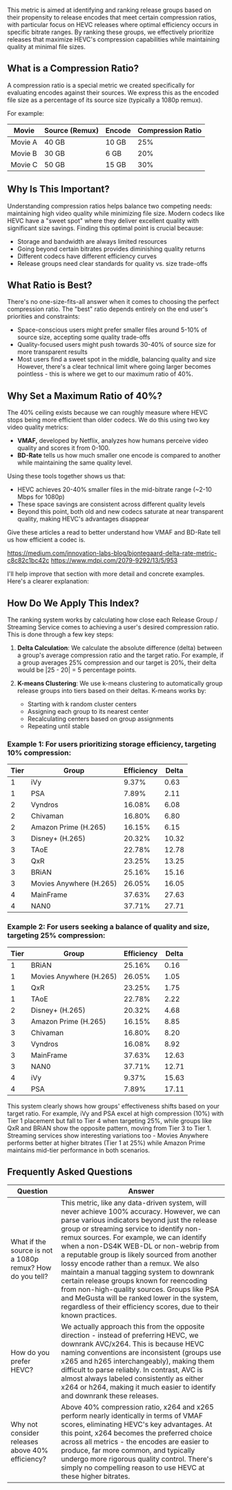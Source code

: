 This metric is aimed at identifying and ranking release groups based on their propensity to release encodes that meet certain compression ratios, with particular focus on HEVC releases where optimal efficiency occurs in specific bitrate ranges. By ranking these groups, we effectively prioritize releases that maximize HEVC's compression capabilities while maintaining quality at minimal file sizes.

## What is a Compression Ratio?

A compression ratio is a special metric we created specifically for evaluating encodes against their sources. We express this as the encoded file size as a percentage of its source size (typically a 1080p remux).

For example:

| Movie   | Source (Remux) | Encode | Compression Ratio |
| ------- | -------------- | ------ | ----------------- |
| Movie A | 40 GB          | 10 GB  | 25%               |
| Movie B | 30 GB          | 6 GB   | 20%               |
| Movie C | 50 GB          | 15 GB  | 30%               |

## Why Is This Important?

Understanding compression ratios helps balance two competing needs: maintaining high video quality while minimizing file size. Modern codecs like HEVC have a "sweet spot" where they deliver excellent quality with significant size savings. Finding this optimal point is crucial because:
- Storage and bandwidth are always limited resources
- Going beyond certain bitrates provides diminishing quality returns
- Different codecs have different efficiency curves
- Release groups need clear standards for quality vs. size trade-offs

## What Ratio is Best?

There's no one-size-fits-all answer when it comes to choosing the perfect compression ratio. The "best" ratio depends entirely on the end user's priorities and constraints:
- Space-conscious users might prefer smaller files around 5-10% of source size, accepting some quality trade-offs
- Quality-focused users might push towards 30-40% of source size for more transparent results
- Most users find a sweet spot in the middle, balancing quality and size
However, there's a clear technical limit where going larger becomes pointless - this is where we get to our maximum ratio of 40%.

## Why Set a Maximum Ratio of 40%?

The 40% ceiling exists because we can roughly measure where HEVC stops being more efficient than older codecs. We do this using two key video quality metrics:
- **VMAF,** developed by Netflix, analyzes how humans perceive video quality and scores it from 0-100. 
- **BD-Rate** tells us how much smaller one encode is compared to another while maintaining the same quality level.

Using these tools together shows us that:
- HEVC achieves 20-40% smaller files in the mid-bitrate range (~2-10 Mbps for 1080p)
- These space savings are consistent across different quality levels
- Beyond this point, both old and new codecs saturate at near transparent quality, making HEVC's advantages disappear

Give these articles a read to better understand how VMAF and BD-Rate tell us how efficient a codec is.

https://medium.com/innovation-labs-blog/bjontegaard-delta-rate-metric-c8c82c1bc42c
https://www.mdpi.com/2079-9292/13/5/953

I'll help improve that section with more detail and concrete examples. Here's a clearer explanation:

## How Do We Apply This Index?

The ranking system works by calculating how close each Release Group / Streaming Service comes to achieving a user's desired compression ratio. This is done through a few key steps:

1. **Delta Calculation**: We calculate the absolute difference (delta) between a group's average compression ratio and the target ratio. For example, if a group averages 25% compression and our target is 20%, their delta would be |25 - 20| = 5 percentage points.

2. **K-means Clustering**: We use k-means clustering to automatically group release groups into tiers based on their deltas. K-means works by:
   - Starting with k random cluster centers
   - Assigning each group to its nearest center
   - Recalculating centers based on group assignments
   - Repeating until stable

### **Example 1:** For users prioritizing storage efficiency, targeting 10% compression:

| Tier | Group                   | Efficiency | Delta |
| ---- | ----------------------- | ---------- | ----- |
| 1    | iVy                     | 9.37%      | 0.63  |
| 1    | PSA                     | 7.89%      | 2.11  |
| 2    | Vyndros                 | 16.08%     | 6.08  |
| 2    | Chivaman                | 16.80%     | 6.80  |
| 2    | Amazon Prime (H.265)    | 16.15%     | 6.15  |
| 3    | Disney+ (H.265)         | 20.32%     | 10.32 |
| 3    | TAoE                    | 22.78%     | 12.78 |
| 3    | QxR                     | 23.25%     | 13.25 |
| 3    | BRiAN                   | 25.16%     | 15.16 |
| 3    | Movies Anywhere (H.265) | 26.05%     | 16.05 |
| 4    | MainFrame               | 37.63%     | 27.63 |
| 4    | NAN0                    | 37.71%     | 27.71 |

### **Example 2:** For users seeking a balance of quality and size, targeting 25% compression:

| Tier | Group                   | Efficiency | Delta |
| ---- | ----------------------- | ---------- | ----- |
| 1    | BRiAN                   | 25.16%     | 0.16  |
| 1    | Movies Anywhere (H.265) | 26.05%     | 1.05  |
| 1    | QxR                     | 23.25%     | 1.75  |
| 1    | TAoE                    | 22.78%     | 2.22  |
| 2    | Disney+ (H.265)         | 20.32%     | 4.68  |
| 3    | Amazon Prime (H.265)    | 16.15%     | 8.85  |
| 3    | Chivaman                | 16.80%     | 8.20  |
| 3    | Vyndros                 | 16.08%     | 8.92  |
| 3    | MainFrame               | 37.63%     | 12.63 |
| 3    | NAN0                    | 37.71%     | 12.71 |
| 4    | iVy                     | 9.37%      | 15.63 |
| 4    | PSA                     | 7.89%      | 17.11 |

This system clearly shows how groups' effectiveness shifts based on your target ratio. For example, iVy and PSA excel at high compression (10%) with Tier 1 placement but fall to Tier 4 when targeting 25%, while groups like QxR and BRiAN show the opposite pattern, moving from Tier 3 to Tier 1. Streaming services show interesting variations too - Movies Anywhere performs better at higher bitrates (Tier 1 at 25%) while Amazon Prime maintains mid-tier performance in both scenarios.

## Frequently Asked Questions

| Question                                                  | Answer                                                                                                                                                                                                                                                                                                                                                                                                                                                                                                                                                                                                                                |
| --------------------------------------------------------- | ------------------------------------------------------------------------------------------------------------------------------------------------------------------------------------------------------------------------------------------------------------------------------------------------------------------------------------------------------------------------------------------------------------------------------------------------------------------------------------------------------------------------------------------------------------------------------------------------------------------------------------- |
| What if the source is not a 1080p remux? How do you tell? | This metric, like any data-driven system, will never achieve 100% accuracy. However, we can parse various indicators beyond just the release group or streaming service to identify non-remux sources. For example, we can identify when a non-DS4K WEB-DL or non-webrip from a reputable group is likely sourced from another lossy encode rather than a remux. We also maintain a manual tagging system to downrank certain release groups known for reencoding from non-high-quality sources. Groups like PSA and MeGusta will be ranked lower in the system, regardless of their efficiency scores, due to their known practices. |
| How do you prefer HEVC?                                   | We actually approach this from the opposite direction - instead of preferring HEVC, we downrank AVC/x264. This is because HEVC naming conventions are inconsistent (groups use x265 and h265 interchangeably), making them difficult to parse reliably. In contrast, AVC is almost always labeled consistently as either x264 or h264, making it much easier to identify and downrank these releases.                                                                                                                                                                                                                                 |
| Why not consider releases above 40% efficiency?           | Above 40% compression ratio, x264 and x265 perform nearly identically in terms of VMAF scores, eliminating HEVC's key advantages. At this point, x264 becomes the preferred choice across all metrics - the encodes are easier to produce, far more common, and typically undergo more rigorous quality control. There's simply no compelling reason to use HEVC at these higher bitrates.                                                                                                                                                                                                                                            |
